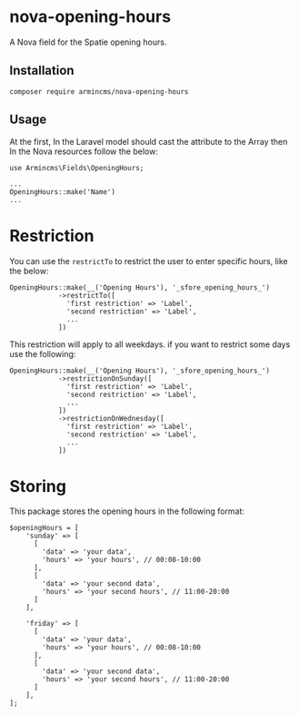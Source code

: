 # nova-opening-hours
A Nova field for the Spatie opening hours.


## Installation
    composer require armincms/nova-opening-hours
    
## Usage

At the first, In the Laravel model should cast the attribute to the Array then In the Nova resources follow the  below:
 
    use Armincms\Fields\OpeningHours;

    ...
    OpeningHours::make('Name')
    ...
# Restriction
You can use the `restrictTo` to restrict the user to enter specific hours,  like the below:

    OpeningHours::make(__('Opening Hours'), '_sfore_opening_hours_')
                ->restrictTo([ 
                  'first restriction' => 'Label',
                  'second restriction' => 'Label', 
                  ...
                ]) 

This restriction will apply to all weekdays. if you want to restrict some days use the following:

    OpeningHours::make(__('Opening Hours'), '_sfore_opening_hours_')
                ->restrictionOnSunday([ 
                  'first restriction' => 'Label',
                  'second restriction' => 'Label', 
                  ...
                ]) 
                ->restrictionOnWednesday([ 
                  'first restriction' => 'Label',
                  'second restriction' => 'Label', 
                  ...
                ]) 

# Storing
This package stores the opening hours in the following format:

    $openingHours = [
        'sunday' => [
          [
            'data' => 'your data',
            'hours' => 'your hours', // 00:08-10:00
          ],
          [ 
            'data' => 'your second data',
            'hours' => 'your second hours', // 11:00-20:00
          ]
        ],
        
        'friday' => [
          [
            'data' => 'your data',
            'hours' => 'your hours', // 00:08-10:00
          ],
          [ 
            'data' => 'your second data',
            'hours' => 'your second hours', // 11:00-20:00
          ]
        ],
    ];
